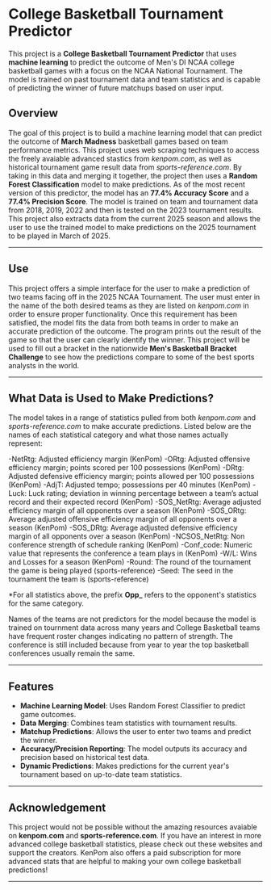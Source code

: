 # College Basketball Tournament Predictor

This project is a **College Basketball Tournament Predictor** that uses **machine learning** to predict the outcome of Men's DI NCAA college basketball games with a focus on the NCAA National Tournament.
The model is trained on past tournament data and team statistics and is capable of predicting the winner of future matchups based on user input.

## Overview
The goal of this project is to build a machine learning model that can predict the outcome of **March Madness** basketball games based on team performance metrics. This project uses web scraping techniques to access 
the freely avaiable advanced stastics from *kenpom.com*, as well as historical tournament game result data from *sports-reference.com*. By taking in this data and merging it together, the project then uses 
a **Random Forest Classification**  model to make predictions. As of the most recent version of this predictor, the model has an **77.4% Accuracy Score** and a **77.4% Precision Score**. The model is trained on team and tournament 
data from 2018, 2019, 2022 and then is tested on the 2023 tournament results. This project also extracts data from the current 2025 season and allows the user to use the trained model to make predictions on the 2025 tournament to be played
in March of 2025.

---

## Use
This project offers a simple interface for the user to make a prediction of two teams facing off in the 2025 NCAA Tournament. The user must enter in the name of the both desired teams as they are listed on *kenpom.com* in order
to ensure proper functionality. Once this requirement has been satisfied, the model fits the data from both teams in order to make an accurate prediction of the outcome. The program prints out the result of the game so that the user
can clearly identify the winner. This project will be used to fill out a bracket in the nationwide **Men's Basketball Bracket Challenge** to see how the predictions compare to some of the best sports analysts in the world.

---

## What Data is Used to Make Predictions?

The model takes in a range of statistics pulled from both *kenpom.com* and *sports-reference.com* to make accurate predictions. Listed below are the names of each statistical category and what those names actually represent:

-NetRtg: Adjusted efficiency margin (KenPom)
-ORtg: Adjusted offensive efficiency margin; points scored per 100 possessions (KenPom)
-DRtg: Adjusted defensive efficiency margin; points allowed per 100 possessions (KenPom)
-AdjT: Adjusted tempo; possessions per 40 minutes (KenPom)
-Luck: Luck rating; deviation in winning percentage between a team’s actual record and their expected record (KenPom)
-SOS_NetRtg: Average adjusted efficiency margin of all opponents over a season (KenPom)
-SOS_ORtg: Average adjusted offensive efficiency margin of all opponents over a season (KenPom)
-SOS_DRtg: Average adjusted defensive efficiency margin of all opponents over a season (KenPom)
-NCSOS_NetRtg: Non conference strength of schedule ranking (KenPom)
-Conf_code: Numeric value that represents the conference a team plays in (KenPom)
-W/L: Wins and Losses for a season (KenPom)
-Round: The round of the tournament the game is being played (sports-reference)
-Seed: The seed in the tournament the team is (sports-reference)

*For all statistics above, the prefix **Opp_** refers to the opponent's statistics for the same category.

Names of the teams are not predictors for the model because the model is trained on tournment data across many years and College Basketball teams have frequent roster
changes indicating no pattern of strength. The conference is still included because from year to year the top basketball conferences usually remain the same.

---

## Features
- **Machine Learning Model**: Uses Random Forest Classifier to predict game outcomes.
- **Data Merging**: Combines team statistics with tournament results.
- **Matchup Predictions**: Allows the user to enter two teams and predict the winner.
- **Accuracy/Precision Reporting**: The model outputs its accuracy and precision based on historical test data.
- **Dynamic Predictions**: Makes predictions for the current year's tournament based on up-to-date team statistics.

---

## Acknowledgement

This project would not be possible without the amazing resources avaiable on **kenpom.com** and **sports-reference.com**. If you have an interest in more advanced college basketball statistics, please
check out these websites and support the creators. KenPom also offers a paid subscription for more advanced stats that are helpful to making your own college basketball predictions!

---


